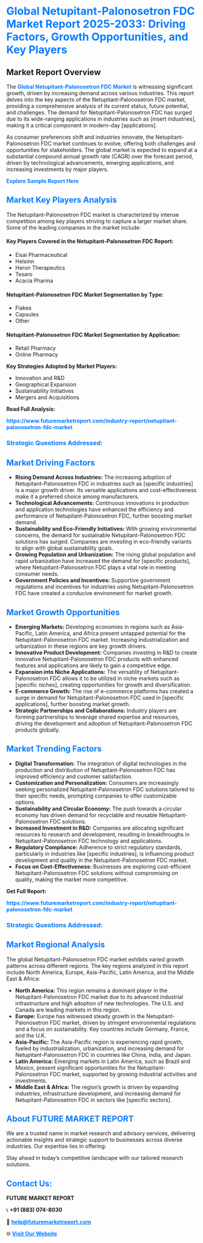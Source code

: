 <h1 style="color: #007BFF;">Global Netupitant-Palonosetron FDC Market Report 2025-2033: Driving Factors, Growth Opportunities, and Key Players</h1>

<section id="overview">
<h2>Market Report Overview</h2>
<p>The <a href="https://www.futuremarketreport.com/industry-report/netupitant-palonosetron-fdc-market" style="color: #007BFF; text-decoration: none;"><strong>Global Netupitant-Palonosetron FDC Market</strong></a> is witnessing significant growth, driven by increasing demand across various industries. This report delves into the key aspects of the Netupitant-Palonosetron FDC market, providing a comprehensive analysis of its current status, future potential, and challenges. The demand for Netupitant-Palonosetron FDC has surged due to its wide-ranging applications in industries such as [insert industries], making it a critical component in modern-day [applications].</p>
<p>As consumer preferences shift and industries innovate, the Netupitant-Palonosetron FDC market continues to evolve, offering both challenges and opportunities for stakeholders. The global market is expected to expand at a substantial compound annual growth rate (CAGR) over the forecast period, driven by technological advancements, emerging applications, and increasing investments by major players.</p>
</section>

<section id="overview">
<p><a href="https://www.futuremarketreport.com/request-sample/reportId=61448" style="color: #007BFF; text-decoration: none;"><strong>Explore Sample Report Here</strong></a></p>
</section>

<section id="key-players">
<h2 style="color: #007BFF;">Market Key Players Analysis</h2>
<p>The Netupitant-Palonosetron FDC market is characterized by intense competition among key players striving to capture a larger market share. Some of the leading companies in the market include:</p>
<h4>Key Players Covered in the Netupitant-Palonosetron FDC Report:</h4>
<ul><li>Eisai Pharmaceutical</li><li>Helsinn</li><li>Heron Therapeutics</li><li>Tesaro</li><li>Acacia Pharma</li></ul>
<h4>Netupitant-Palonosetron FDC Market Segmentation by Type:</h4>
<ul><li>Flakes</li><li>Capsules</li><li>Other</li></ul>

<h4>Netupitant-Palonosetron FDC Market Segmentation by Application:</h4>
<ul><li>Retail Pharmacy</li><li>Online Pharmacy</li></ul>
<p><strong>Key Strategies Adopted by Market Players:</strong></p>
<ul>
<li>Innovation and R&D</li>
<li>Geographical Expansion</li>
<li>Sustainability Initiatives</li>
<li>Mergers and Acquisitions</li>
</ul>
</section>

<section>
<p><strong>Read Full Analysis: </strong></p><a href="https://www.futuremarketreport.com/industry-report/netupitant-palonosetron-fdc-market" style="color: #007BFF; text-decoration: none;"><strong>https://www.futuremarketreport.com/industry-report/netupitant-palonosetron-fdc-market</strong></a>
<h3 style="color: #007BFF;">Strategic Questions Addressed:</h3>
</section>

<section id="driving-factors">
<h2 style="color: #007BFF;">Market Driving Factors</h2>
<ul>
<li><strong>Rising Demand Across Industries:</strong> The increasing adoption of Netupitant-Palonosetron FDC in industries such as [specific industries] is a major growth driver. Its versatile applications and cost-effectiveness make it a preferred choice among manufacturers.</li>
<li><strong>Technological Advancements:</strong> Continuous innovations in production and application technologies have enhanced the efficiency and performance of Netupitant-Palonosetron FDC, further boosting market demand.</li>
<li><strong>Sustainability and Eco-Friendly Initiatives:</strong> With growing environmental concerns, the demand for sustainable Netupitant-Palonosetron FDC solutions has surged. Companies are investing in eco-friendly variants to align with global sustainability goals.</li>
<li><strong>Growing Population and Urbanization:</strong> The rising global population and rapid urbanization have increased the demand for [specific products], where Netupitant-Palonosetron FDC plays a vital role in meeting consumer needs.</li>
<li><strong>Government Policies and Incentives:</strong> Supportive government regulations and incentives for industries using Netupitant-Palonosetron FDC have created a conducive environment for market growth.</li>
</ul>
</section>

<section id="growth-opportunities">
<h2 style="color: #007BFF;">Market Growth Opportunities</h2>
<ul>
<li><strong>Emerging Markets:</strong> Developing economies in regions such as Asia-Pacific, Latin America, and Africa present untapped potential for the Netupitant-Palonosetron FDC market. Increasing industrialization and urbanization in these regions are key growth drivers.</li>
<li><strong>Innovative Product Development:</strong> Companies investing in R&D to create innovative Netupitant-Palonosetron FDC products with enhanced features and applications are likely to gain a competitive edge.</li>
<li><strong>Expansion into Niche Applications:</strong> The versatility of Netupitant-Palonosetron FDC allows it to be utilized in niche markets such as [specific niches], creating opportunities for growth and diversification.</li>
<li><strong>E-commerce Growth:</strong> The rise of e-commerce platforms has created a surge in demand for Netupitant-Palonosetron FDC used in [specific applications], further boosting market growth.</li>
<li><strong>Strategic Partnerships and Collaborations:</strong> Industry players are forming partnerships to leverage shared expertise and resources, driving the development and adoption of Netupitant-Palonosetron FDC products globally.</li>
</ul>
</section>

<section id="trending-factors">
<h2 style="color: #007BFF;">Market Trending Factors</h2>
<ul>
<li><strong>Digital Transformation:</strong> The integration of digital technologies in the production and distribution of Netupitant-Palonosetron FDC has improved efficiency and customer satisfaction.</li>
<li><strong>Customization and Personalization:</strong> Consumers are increasingly seeking personalized Netupitant-Palonosetron FDC solutions tailored to their specific needs, prompting companies to offer customizable options.</li>
<li><strong>Sustainability and Circular Economy:</strong> The push towards a circular economy has driven demand for recyclable and reusable Netupitant-Palonosetron FDC solutions.</li>
<li><strong>Increased Investment in R&D:</strong> Companies are allocating significant resources to research and development, resulting in breakthroughs in Netupitant-Palonosetron FDC technology and applications.</li>
<li><strong>Regulatory Compliance:</strong> Adherence to strict regulatory standards, particularly in industries like [specific industries], is influencing product development and quality in the Netupitant-Palonosetron FDC market.</li>
<li><strong>Focus on Cost-Effectiveness:</strong> Businesses are exploring cost-efficient Netupitant-Palonosetron FDC solutions without compromising on quality, making the market more competitive.</li>
</ul>
</section>

<section>
<p><strong>Get Full Report: </strong></p><a href="https://www.futuremarketreport.com/industry-report/netupitant-palonosetron-fdc-market" style="color: #007BFF; text-decoration: none;"><strong>https://www.futuremarketreport.com/industry-report/netupitant-palonosetron-fdc-market</strong></a>
<h3 style="color: #007BFF;">Strategic Questions Addressed:</h3>
</section>


<section id="regional-analysis">
<h2 style="color: #007BFF;">Market Regional Analysis</h2>
<p>The global Netupitant-Palonosetron FDC market exhibits varied growth patterns across different regions. The key regions analyzed in this report include North America, Europe, Asia-Pacific, Latin America, and the Middle East & Africa:</p>
<ul>
<li><strong>North America:</strong> This region remains a dominant player in the Netupitant-Palonosetron FDC market due to its advanced industrial infrastructure and high adoption of new technologies. The U.S. and Canada are leading markets in this region.</li>
<li><strong>Europe:</strong> Europe has witnessed steady growth in the Netupitant-Palonosetron FDC market, driven by stringent environmental regulations and a focus on sustainability. Key countries include Germany, France, and the U.K.</li>
<li><strong>Asia-Pacific:</strong> The Asia-Pacific region is experiencing rapid growth, fueled by industrialization, urbanization, and increasing demand for Netupitant-Palonosetron FDC in countries like China, India, and Japan.</li>
<li><strong>Latin America:</strong> Emerging markets in Latin America, such as Brazil and Mexico, present significant opportunities for the Netupitant-Palonosetron FDC market, supported by growing industrial activities and investments.</li>
<li><strong>Middle East & Africa:</strong> The region’s growth is driven by expanding industries, infrastructure development, and increasing demand for Netupitant-Palonosetron FDC in sectors like [specific sectors].</li>
</ul>
</section>

<footer>
<h2 style="color: #007BFF;">About FUTURE MARKET REPORT</h2>
<p>We are a trusted name in market research and advisory services, delivering actionable insights and strategic support to businesses across diverse industries. Our expertise lies in offering:</p>

<p>Stay ahead in today’s competitive landscape with our tailored research solutions.</p>

<h2 style="color: #007BFF;">Contact Us:</h2>
<p><strong>FUTURE MARKET REPORT</strong></p>
<p>📞 <strong>+91 (883) 074-8030</strong></p>
<p>📧 <strong><a href="mailto:help@futuremarketreport.com" style="color: #007BFF;">help@futuremarketreport.com</a></strong></p>
<p>🌐 <strong><a href="https://www.futuremarketreport.com/" style="color: #007BFF;">Visit Our Website</a></strong></p>
</footer>